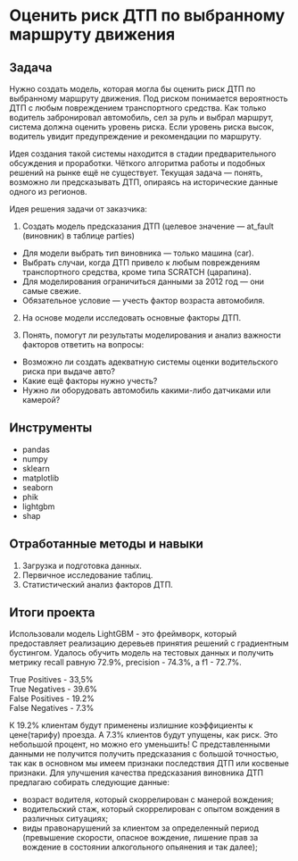 # Oценить риск ДТП по выбранному маршруту движения


## Задача

Нужно создать модель, которая могла бы оценить риск ДТП по выбранному маршруту движения. Под риском понимается вероятность ДТП с любым повреждением транспортного средства. Как только водитель забронировал автомобиль, сел за руль и выбрал маршрут, система должна оценить уровень риска. Если уровень риска высок, водитель увидит предупреждение и рекомендации по маршруту.

Идея создания такой системы находится в стадии предварительного обсуждения и проработки. Чёткого алгоритма работы и подобных решений на рынке ещё не существует. Текущая задача — понять, возможно ли предсказывать ДТП, опираясь на исторические данные одного из регионов.

Идея решения задачи от заказчика:

1. Создать модель предсказания ДТП (целевое значение — at_fault (виновник) в таблице parties) 
  - Для модели выбрать тип виновника — только машина (car).
  - Выбрать случаи, когда ДТП привело к любым повреждениям транспортного средства, кроме типа SCRATCH (царапина).
  - Для моделирования ограничиться данными за 2012 год — они самые свежие.
  - Обязательное условие — учесть фактор возраста автомобиля.
2. На основе модели исследовать основные факторы ДТП.   

3. Понять, помогут ли результаты моделирования и анализ важности факторов ответить на вопросы:
  - Возможно ли создать адекватную системы оценки водительского риска при выдаче авто?
  - Какие ещё факторы нужно учесть?
  - Нужно ли оборудовать автомобиль какими-либо датчиками или камерой?


## Инструменты
- pandas
- numpy
- sklearn
- matplotlib
- seaborn
- phik
- lightgbm
- shap

## Отработанные методы и навыки
1. Загрузка и подготовка данных.
2. Первичное исследование таблиц.
3. Cтатистический анализ факторов ДТП.

## Итоги проекта

Использовали модель LightGBM - это фреймворк, который предоставляет реализацию деревьев принятия решений с градиентным бустингом. Удалось обучить модель на тестовых данных и получить метрику recall равную 72.9%, precision - 74.3%, а f1 - 72.7%. <br>

True Positives - 33,5% <br>
True Negatives - 39.6% <br>
False Positives - 19.2% <br>
False Negatives - 7.3% <br>

К 19.2% клиентам будут применены излишние коэффициенты к цене(тарифу) проезда. А 7.3% клиентов будут упущены, как риск. Это небольшой процент, но можно его уменьшить! С представленными данными не получится получить предсказания с большой точностью, так как в основном мы имеем признаки последствия ДТП или косвеные признаки. Для улучшения качества предсказания виновника ДТП предлагаю собирать следующие данные: <br>

- возраст водителя, который скоррелирован с манерой вождения; <br>
- водительский стаж, который скоррелирован с опытом вождения в различных ситуациях; <br> 
- виды правонарушений за клиентом за определенный период (превышение скорости, опасное вождение, лишение прав за вождение в состоянии  алкогольного опьянения и так далее);

 


```python
